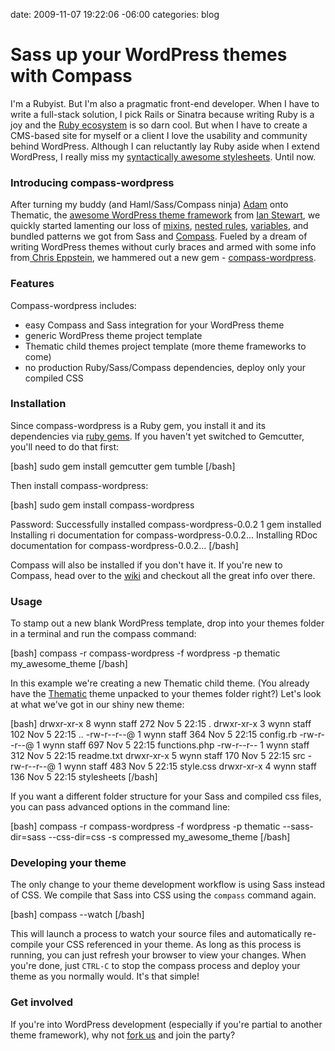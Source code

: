 date: 2009-11-07 19:22:06 -06:00
categories: blog

# Sass up your WordPress themes with Compass
I'm a Rubyist. But I'm also a pragmatic front-end developer. When I have to write a full-stack solution, I pick Rails or Sinatra because writing Ruby is a joy and the <a href="http://gemcutter.org">Ruby ecosystem</a> is so darn cool. But when I have to create a CMS-based site for myself or a client I love the usability and community behind WordPress. Although I can reluctantly lay Ruby aside when I extend WordPress, I really miss my <a href="http://sass-lang.com/">syntactically awesome stylesheets</a>. Until now.
<!--more-->
<h3>Introducing compass-wordpress</h3>
After turning  my buddy (and Haml/Sass/Compass ninja) <a href="http://web20show.com">Adam</a> onto Thematic, the <a href="http://themeshaper.com">awesome WordPress theme framework</a> from <a href="http://twitter.com/iandstewart/">Ian Stewart</a>, we quickly started lamenting our loss of <a href="http://sass-lang.com/docs/yardoc/SASS_REFERENCE.md.html#mixins">mixins</a>, <a href="http://sass-lang.com/docs/yardoc/SASS_REFERENCE.md.html#nested_rules">nested rules</a>, <a href="http://sass-lang.com/docs/yardoc/SASS_REFERENCE.md.html#variables_">variables</a>, and bundled patterns we got from Sass and <a href="http://compass-style.org">Compass</a>. Fueled by a dream of writing WordPress themes without curly braces and armed with some info from<a href="http://chriseppstein.github.com/"> Chris Eppstein</a>, we hammered out a new gem - <a href="http://gemcutter.org/gems/compass-wordpress">compass-wordpress</a>.

<h3>Features</h3>

Compass-wordpress includes:

<ul>
	<li>easy Compass and Sass integration for your WordPress theme</li>
	<li>generic WordPress theme project template</li>
	<li>Thematic child themes project template (more theme frameworks to come)</li>
	<li>no production Ruby/Sass/Compass dependencies, deploy only your compiled CSS</li>
</ul>

<h3>Installation</h3>
Since compass-wordpress is a Ruby gem, you install it and its dependencies via <a href="http://docs.rubygems.org/read/book/1">ruby gems</a>. If you haven't yet switched to Gemcutter, you'll need to do that first:

[bash]
sudo gem install gemcutter
gem tumble
[/bash]

Then install compass-wordpress: 

[bash]
sudo gem install compass-wordpress

Password:
Successfully installed compass-wordpress-0.0.2
1 gem installed
Installing ri documentation for compass-wordpress-0.0.2...
Installing RDoc documentation for compass-wordpress-0.0.2...
[/bash]

Compass will also be installed if you don't have it. If you're new to Compass, head over to the <a href="http://wiki.github.com/chriseppstein/compass">wiki</a> and checkout all the great info over there.

<h3>Usage</h3>

To stamp out a new blank WordPress template, drop into your themes folder in a terminal and run the compass command:

[bash]
compass -r compass-wordpress -f wordpress  -p thematic my_awesome_theme 
[/bash]

In this example we're creating a new Thematic child theme. (You already have the <a href="http://wordpress.org/extend/themes/download/thematic.0.9.5.1.zip">Thematic</a> theme unpacked to your themes folder right?) Let's look at what we've got in our shiny new theme:

[bash]
drwxr-xr-x  8 wynn  staff  272 Nov  5 22:15 .
drwxr-xr-x  3 wynn  staff  102 Nov  5 22:15 ..
-rw-r--r--@ 1 wynn  staff  364 Nov  5 22:15 config.rb
-rw-r--r--@ 1 wynn  staff  697 Nov  5 22:15 functions.php
-rw-r--r--  1 wynn  staff  312 Nov  5 22:15 readme.txt
drwxr-xr-x  5 wynn  staff  170 Nov  5 22:15 src
-rw-r--r--@ 1 wynn  staff  483 Nov  5 22:15 style.css
drwxr-xr-x  4 wynn  staff  136 Nov  5 22:15 stylesheets
[/bash]

If you want a different folder structure for your Sass and compiled css files, you can pass advanced options in the command line:

[bash]
compass -r compass-wordpress -f wordpress  -p thematic  --sass-dir=sass --css-dir=css -s compressed my_awesome_theme 
[/bash]

<h3>Developing your theme</h3>
The only change to your theme development workflow is using Sass instead of CSS.  We compile that Sass into CSS using the <code>compass</code> command again.

[bash]
compass --watch
[/bash]

This will launch a process to watch your source files and automatically re-compile your CSS referenced in your theme. As long as this process is running, you can just refresh your browser to view your changes. When you're done, just <code>CTRL-C</code> to stop the compass process and deploy your theme as you normally would. It's that simple!

<h3>Get involved</h3>
If you're into WordPress development (especially if you're partial to another theme framework), why not <a href="http://github.com/pengwynn/compass-wordpress">fork us</a> and join the party?

